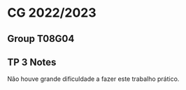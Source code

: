 # CG 2022/2023

## Group T08G04

## TP 3 Notes

Não houve grande dificuldade a fazer este trabalho prático.
